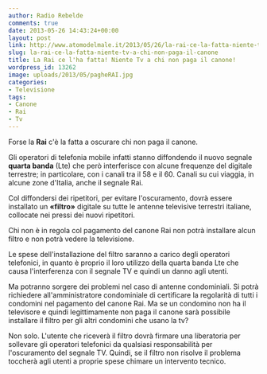 ```yaml
---
author: Radio Rebelde
comments: true
date: 2013-05-26 14:43:24+00:00
layout: post
link: http://www.atomodelmale.it/2013/05/26/la-rai-ce-la-fatta-niente-tv-a-chi-non-paga-il-canone/
slug: la-rai-ce-la-fatta-niente-tv-a-chi-non-paga-il-canone
title: La Rai ce l'ha fatta! Niente Tv a chi non paga il canone!
wordpress_id: 13262
image: uploads/2013/05/pagheRAI.jpg
categories:
- Televisione
tags:
- Canone
- Rai
- Tv
---
```


Forse la **Rai** c'è la fatta a oscurare chi non paga il canone.

Gli operatori di telefonia mobile infatti stanno diffondendo il nuovo segnale **quarta banda** (Lte) che però interferisce con alcune frequenze del digitale terrestre; in particolare, con i canali tra il 58 e il 60. Canali su cui viaggia, in alcune zone d'Italia, anche il segnale Rai.

Col diffondersi dei ripetitori, per evitare l'oscuramento, dovrà essere installato un **«filtro»** digitale su tutte le antenne televisive terrestri italiane, collocate nei pressi dei nuovi ripetitori.

Chi non è in regola col pagamento del canone Rai non potrà installare alcun filtro e non potrà vedere la televisione.

Le spese dell'installazione del filtro saranno a carico degli operatori telefonici, in quanto è proprio il loro utilizzo della quarta banda Lte che causa l'interferenza con il segnale TV e quindi un danno agli utenti.

Ma potranno sorgere dei problemi nel caso di antenne condominiali. Si potrà richiedere all'amministratore condominiale di certificare la regolarità di tutti i condomini nel pagamento del canone Rai. Ma se un condomino non ha il televisore e quindi legittimamente non paga il canone sarà possibile installare il filtro per gli altri condomini che usano la tv?

Non solo. L'utente che riceverà il filtro dovrà firmare una liberatoria per sollevare gli operatori telefonici da qualsiasi responsabilità per l'oscuramento del segnale TV. Quindi, se il filtro non risolve il problema toccherà agli utenti a proprie spese chimare un intervento tecnico.
